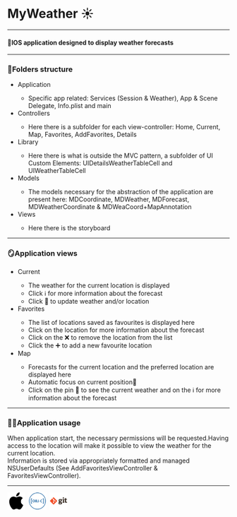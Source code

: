 # MyWeather ☀️
---

<h4>📱IOS application designed to display weather forecasts</h4>

---

<h3>📁Folders structure</h3>

<ul>

  <li>Application</li>
  <ul>
    <li>Specific app related: Services (Session & Weather), App & Scene Delegate, Info.plist and main</li>
  </ul>
  
  <li>Controllers</li>
  <ul>
    <li>Here there is a subfolder for each view-controller: Home, Current, Map, Favorites, AddFavorites, Details</li>
  </ul>
  
  <li>Library</li>
  <ul>
    <li>Here there is what is outside the MVC pattern, a subfolder of UI Custom Elements: UIDetailsWeatherTableCell and UIWeatherTableCell</li>
  </ul>
  
  <li>Models</li>
  <ul>
    <li>The models necessary for the abstraction of the application are present here: MDCoordinate, MDWeather, MDForecast, MDWeatherCoordinate & MDWeaCoord+MapAnnotation</li>
  </ul>
  
  <li>Views</li>
  <ul>
    <li>Here there is the storyboard</li>
  </ul>
  
</ul>

---

<h3>🪞Application views</h3>

<ul>

  <li>Current</li>
  <ul>
    <li>The weather for the current location is displayed</li>
    <li>Click ℹ️ for more information about the forecast</li>
    <li>Click 🔄 to update weather and/or location</li>
  </ul>
  
  <li>Favorites</li>
  <ul>
    <li>The list of locations saved as favourites is displayed here</li>
    <li>Click on the location for more information about the forecast</li>
    <li>Click on the ❌ to remove the location from the list</li>
    <li>Click the ➕ to add a new favourite location</li>
  </ul>
  
  <li>Map</li>
  <ul>
    <li>Forecasts for the current location and the preferred location are displayed here</li>
    <li>Automatic focus on current position🔎</li>
    <li>Click on the pin 📍 to see the current weather and on the ℹ️ for more information about the forecast</li>
  </ul>
  
</ul>

---

<h3>🤳🏼Application usage</h3>

<div><p>When application start, the necessary permissions will be requested.Having access to the location will make it possible to view the weather for the current location.<br>
Information is stored via appropriately formatted and managed NSUserDefaults (See AddFavoritesViewController & FavoritesViewController).</p></div>

---

<div>
  <img src="https://github.com/devicons/devicon/blob/master/icons/apple/apple-original.svg" title="Apple" alt="Apple" width="40" height="40"/>&nbsp;
  <img src="https://github.com/devicons/devicon/blob/master/icons/objectivec/objectivec-plain.svg" title="objc" alt="objc" width="40" height="40"/>&nbsp;
  <img src="https://github.com/devicons/devicon/blob/master/icons/git/git-original-wordmark.svg" title="Git" **alt="Git" width="40" height="40"/>
</div>
